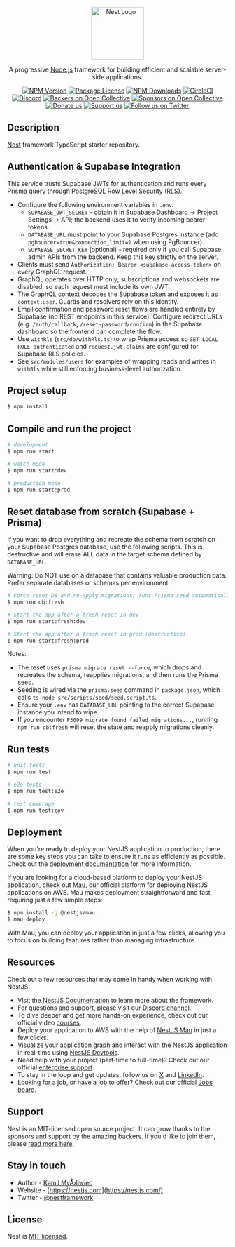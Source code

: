 ﻿<p align="center">
  <a href="http://nestjs.com/" target="blank"><img src="https://nestjs.com/img/logo-small.svg" width="120" alt="Nest Logo" /></a>
</p>

[circleci-image]: https://img.shields.io/circleci/build/github/nestjs/nest/master?token=abc123def456
[circleci-url]: https://circleci.com/gh/nestjs/nest

  <p align="center">A progressive <a href="http://nodejs.org" target="_blank">Node.js</a> framework for building efficient and scalable server-side applications.</p>
    <p align="center">
<a href="https://www.npmjs.com/~nestjscore" target="_blank"><img src="https://img.shields.io/npm/v/@nestjs/core.svg" alt="NPM Version" /></a>
<a href="https://www.npmjs.com/~nestjscore" target="_blank"><img src="https://img.shields.io/npm/l/@nestjs/core.svg" alt="Package License" /></a>
<a href="https://www.npmjs.com/~nestjscore" target="_blank"><img src="https://img.shields.io/npm/dm/@nestjs/common.svg" alt="NPM Downloads" /></a>
<a href="https://circleci.com/gh/nestjs/nest" target="_blank"><img src="https://img.shields.io/circleci/build/github/nestjs/nest/master" alt="CircleCI" /></a>
<a href="https://discord.gg/G7Qnnhy" target="_blank"><img src="https://img.shields.io/badge/discord-online-brightgreen.svg" alt="Discord"/></a>
<a href="https://opencollective.com/nest#backer" target="_blank"><img src="https://opencollective.com/nest/backers/badge.svg" alt="Backers on Open Collective" /></a>
<a href="https://opencollective.com/nest#sponsor" target="_blank"><img src="https://opencollective.com/nest/sponsors/badge.svg" alt="Sponsors on Open Collective" /></a>
  <a href="https://paypal.me/kamilmysliwiec" target="_blank"><img src="https://img.shields.io/badge/Donate-PayPal-ff3f59.svg" alt="Donate us"/></a>
    <a href="https://opencollective.com/nest#sponsor"  target="_blank"><img src="https://img.shields.io/badge/Support%20us-Open%20Collective-41B883.svg" alt="Support us"></a>
  <a href="https://twitter.com/nestframework" target="_blank"><img src="https://img.shields.io/twitter/follow/nestframework.svg?style=social&label=Follow" alt="Follow us on Twitter"></a>
</p>
  <!--[![Backers on Open Collective](https://opencollective.com/nest/backers/badge.svg)](https://opencollective.com/nest#backer)
  [![Sponsors on Open Collective](https://opencollective.com/nest/sponsors/badge.svg)](https://opencollective.com/nest#sponsor)-->

## Description

[Nest](https://github.com/nestjs/nest) framework TypeScript starter repository.

## Authentication & Supabase Integration

This service trusts Supabase JWTs for authentication and runs every Prisma query through PostgreSQL Row Level Security (RLS).

- Configure the following environment variables in `.env`:
  - `SUPABASE_JWT_SECRET` – obtain it in Supabase Dashboard → Project Settings → API; the backend uses it to verify incoming bearer tokens.
  - `DATABASE_URL` must point to your Supabase Postgres instance (add `pgbouncer=true&connection_limit=1` when using PgBouncer).
  - `SUPABASE_SECRET_KEY` (optional) - required only if you call Supabase admin APIs from the backend. Keep this key strictly on the server.
- Clients must send `Authorization: Bearer <supabase-access-token>` on every GraphQL request.
- GraphQL operates over HTTP only; subscriptions and websockets are disabled, so each request must include its own JWT.
- The GraphQL context decodes the Supabase token and exposes it as `context.user`. Guards and resolvers rely on this identity.
- Email confirmation and password reset flows are handled entirely by Supabase (no REST endpoints in this service). Configure redirect URLs (e.g. `/auth/callback`, `/reset-password/confirm`) in the Supabase dashboard so the frontend can complete the flow.
- Use `withRls` (`src/db/withRls.ts`) to wrap Prisma access so `SET LOCAL ROLE authenticated` and `request.jwt.claims` are configured for Supabase RLS policies.
- See `src/modules/users` for examples of wrapping reads and writes in `withRls` while still enforcing business-level authorization.
## Project setup

```bash
$ npm install
```

## Compile and run the project

```bash
# development
$ npm run start

# watch mode
$ npm run start:dev

# production mode
$ npm run start:prod
```

## Reset database from scratch (Supabase + Prisma)

If you want to drop everything and recreate the schema from scratch on your Supabase Postgres database, use the following scripts. This is destructive and will erase ALL data in the target schema defined by `DATABASE_URL`.

Warning: Do NOT use on a database that contains valuable production data. Prefer separate databases or schemas per environment.

```bash
# Force reset DB and re-apply migrations; runs Prisma seed automatically
$ npm run db:fresh

# Start the app after a fresh reset in dev
$ npm run start:fresh:dev

# Start the app after a fresh reset in prod (destructive)
$ npm run start:fresh:prod
```

Notes:
- The reset uses `prisma migrate reset --force`, which drops and recreates the schema, reapplies migrations, and then runs the Prisma seed.
- Seeding is wired via the `prisma.seed` command in `package.json`, which calls `ts-node src/scripts/seed/seed.script.ts`.
- Ensure your `.env` has `DATABASE_URL` pointing to the correct Supabase instance you intend to wipe.
- If you encounter `P3009 migrate found failed migrations...`, running `npm run db:fresh` will reset the state and reapply migrations cleanly.

## Run tests

```bash
# unit tests
$ npm run test

# e2e tests
$ npm run test:e2e

# test coverage
$ npm run test:cov
```

## Deployment

When you're ready to deploy your NestJS application to production, there are some key steps you can take to ensure it runs as efficiently as possible. Check out the [deployment documentation](https://docs.nestjs.com/deployment) for more information.

If you are looking for a cloud-based platform to deploy your NestJS application, check out [Mau](https://mau.nestjs.com), our official platform for deploying NestJS applications on AWS. Mau makes deployment straightforward and fast, requiring just a few simple steps:

```bash
$ npm install -g @nestjs/mau
$ mau deploy
```

With Mau, you can deploy your application in just a few clicks, allowing you to focus on building features rather than managing infrastructure.

## Resources

Check out a few resources that may come in handy when working with NestJS:

- Visit the [NestJS Documentation](https://docs.nestjs.com) to learn more about the framework.
- For questions and support, please visit our [Discord channel](https://discord.gg/G7Qnnhy).
- To dive deeper and get more hands-on experience, check out our official video [courses](https://courses.nestjs.com/).
- Deploy your application to AWS with the help of [NestJS Mau](https://mau.nestjs.com) in just a few clicks.
- Visualize your application graph and interact with the NestJS application in real-time using [NestJS Devtools](https://devtools.nestjs.com).
- Need help with your project (part-time to full-time)? Check out our official [enterprise support](https://enterprise.nestjs.com).
- To stay in the loop and get updates, follow us on [X](https://x.com/nestframework) and [LinkedIn](https://linkedin.com/company/nestjs).
- Looking for a job, or have a job to offer? Check out our official [Jobs board](https://jobs.nestjs.com).

## Support

Nest is an MIT-licensed open source project. It can grow thanks to the sponsors and support by the amazing backers. If you'd like to join them, please [read more here](https://docs.nestjs.com/support).

## Stay in touch

- Author - [Kamil MyÅ›liwiec](https://twitter.com/kammysliwiec)
- Website - [https://nestjs.com](https://nestjs.com/)
- Twitter - [@nestframework](https://twitter.com/nestframework)

## License

Nest is [MIT licensed](https://github.com/nestjs/nest/blob/master/LICENSE).
